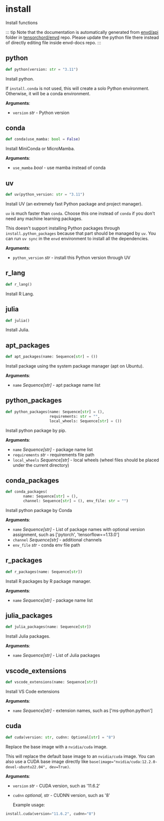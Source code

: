 # install

Install functions

::: tip
Note that the documentation is automatically generated from [envd/api](https://github.com/tensorchord/envd/tree/main/envd/api) folder
in [tensorchord/envd](https://github.com/tensorchord/envd/tree/main/envd/api) repo.
Please update the python file there instead of directly editing file inside envd-docs repo.
:::

## python

```python
def python(version: str = "3.11")
```

Install python.

If `install.conda` is not used, this will create a solo Python environment. Otherwise, it
will be a conda environment.

**Arguments**:

- `version` _str_ - Python version

## conda

```python
def conda(use_mamba: bool = False)
```

Install MiniConda or MicroMamba.

**Arguments**:

- `use_mamba` _bool_ - use mamba instead of conda

## uv

```python
def uv(python_version: str = "3.11")
```

Install UV (an extremely fast Python package and project manager).

`uv` is much faster than `conda`. Choose this one instead of `conda` if you don't
need any machine learning packages.

This doesn't support installing Python packages through `install.python_packages`
because that part should be managed by `uv`. You can run `uv sync` in the `envd`
environment to install all the dependencies.

**Arguments**:

- `python_version` _str_ - install this Python version through UV

## r\_lang

```python
def r_lang()
```

Install R Lang.

## julia

```python
def julia()
```

Install Julia.

## apt\_packages

```python
def apt_packages(name: Sequence[str] = ())
```

Install package using the system package manager (apt on Ubuntu).

**Arguments**:

- `name` _Sequence[str]_ - apt package name list

## python\_packages

```python
def python_packages(name: Sequence[str] = (),
                    requirements: str = "",
                    local_wheels: Sequence[str] = ())
```

Install python package by pip.

**Arguments**:

- `name` _Sequence[str]_ - package name list
- `requirements` _str_ - requirements file path
- `local_wheels` _Sequence[str]_ - local wheels
  (wheel files should be placed under the current directory)

## conda\_packages

```python
def conda_packages(
        name: Sequence[str] = (),
        channel: Sequence[str] = (), env_file: str = "")
```

Install python package by Conda

**Arguments**:

- `name` _Sequence[str]_ - List of package names with optional version assignment,
  such as ['pytorch', 'tensorflow==1.13.0']
- `channel` _Sequence[str]_ - additional channels
- `env_file` _str_ - conda env file path

## r\_packages

```python
def r_packages(name: Sequence[str])
```

Install R packages by R package manager.

**Arguments**:

- `name` _Sequence[str]_ - package name list

## julia\_packages

```python
def julia_packages(name: Sequence[str])
```

Install Julia packages.

**Arguments**:

- `name` _Sequence[str]_ - List of Julia packages

## vscode\_extensions

```python
def vscode_extensions(name: Sequence[str])
```

Install VS Code extensions

**Arguments**:

- `name` _Sequence[str]_ - extension names, such as ['ms-python.python']

## cuda

```python
def cuda(version: str, cudnn: Optional[str] = "8")
```

Replace the base image with a `nvidia/cuda` image.

This will replace the default base image to an `nvidia/cuda` image. You can
also use a CUDA base image directly like
`base(image="nvidia/cuda:12.2.0-devel-ubuntu22.04", dev=True)`.

**Arguments**:

- `version` _str_ - CUDA version, such as '11.6.2'
- `cudnn` _optional, str_ - CUDNN version, such as '8'
  
  Example usage:
```python
install.cuda(version="11.6.2", cudnn="8")
```

